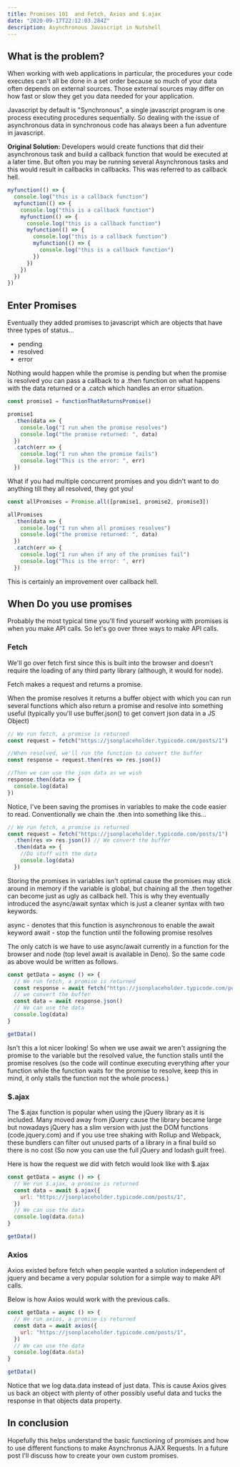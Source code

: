 ```yaml
---
title: Promises 101  and Fetch, Axios and $.ajax
date: "2020-09-17T22:12:03.284Z"
description: Asynchronous Javascript in Nutshell
---
```


## What is the problem?

When working with web applications in particular, the procedures your code executes can't all be done in a set order because so much of your data often depends on external sources. Those external sources may differ on how fast or slow they get you data needed for your application.

Javascript by default is "Synchronous", a single javascript program is one process executing procedures sequentially. So dealing with the issue of asynchronous data in synchronous code has always been a fun adventure in javascript.

**Original Solution:** Developers would create functions that did their asynchronous task and build a callback function that would be executed at a later time. But often you may be running several Asynchronous tasks and this would result in callbacks in callbacks. This was referred to as callback hell.

```js
myfunction(() => {
  console.log("this is a callback function")
  myfunction(() => {
    console.log("this is a callback function")
    myfunction(() => {
      console.log("this is a callback function")
      myfunction(() => {
        console.log("this is a callback function")
        myfunction(() => {
          console.log("this is a callback function")
        })
      })
    })
  })
})
```

## Enter Promises

Eventually they added promises to javascript which are objects that have three types of status...

- pending
- resolved
- error

Nothing would happen while the promise is pending but when the promise is resolved you can pass a callback to a .then function on what happens with the data returned or a .catch which handles an error situation.

```js
const promise1 = functionThatReturnsPromise()

promise1
  .then(data => {
    console.log("I run when the promise resolves")
    console.log("the promise returned: ", data)
  })
  .catch(err => {
    console.log("I run when the promise fails")
    console.log("This is the error: ", err)
  })
```

What if you had multiple concurrent promises and you didn't want to do anything till they all resolved, they got you!

```js
const allPromises = Promise.all([promise1, promise2, promise3])

allPromises
  .then(data => {
    console.log("I run when all promises resolves")
    console.log("the promise returned: ", data)
  })
  .catch(err => {
    console.log("I run when if any of the promises fail")
    console.log("This is the error: ", err)
  })
```

This is certainly an improvement over callback hell.

## When Do you use promises

Probably the most typical time you'll find yourself working with promises is when you make API calls. So let's go over three ways to make API calls.

### Fetch

We'll go over fetch first since this is built into the browser and doesn't require the loading of any third party library (although, it would for node).

Fetch makes a request and returns a promise.

When the promise resolves it returns a buffer object with which you can run several functions which also return a promise and resolve into something useful (typically you'll use buffer.json() to get convert json data in a JS Object)

```js
// We run fetch, a promise is returned
const request = fetch("https://jsonplaceholder.typicode.com/posts/1")

//When resolved, we'll run the function to convert the buffer
const response = request.then(res => res.json())

//Then we can use the json data as we wish
response.then(data => {
  console.log(data)
})
```

Notice, I've been saving the promises in variables to make the code easier to read. Conventionally we chain the .then into something like this...

```js
// We run fetch, a promise is returned
const request = fetch("https://jsonplaceholder.typicode.com/posts/1")
  .then(res => res.json()) // We convert the buffer
  .then(data => {
    //Do stuff with the data
    console.log(data)
  })
```

Storing the promises in variables isn't optimal cause the promises may stick around in memory if the variable is global, but chaining all the .then together can become just as ugly as callback hell. This is why they eventually introduced the async/await syntax which is just a cleaner syntax with two keywords.

async - denotes that this function is asynchronous to enable the await keyword
await - stop the function until the following promise resolves

The only catch is we have to use async/await currently in a function for the browser and node (top level await is available in Deno). So the same code as above would be written as follows.

```js
const getData = async () => {
  // We run fetch, a promise is returned
  const response = await fetch("https://jsonplaceholder.typicode.com/posts/1")
  // we convert the buffer
  const data = await response.json()
  // We can use the data
  console.log(data)
}

getData()
```

Isn't this a lot nicer looking! So when we use await we aren't assigning the promise to the variable but the resolved value, the function stalls until the promise resolves (so the code will continue executing everything after your function while the function waits for the promise to resolve, keep this in mind, it only stalls the function not the whole process.)

### \$.ajax

The \$.ajax function is popular when using the jQuery library as it is included. Many moved away from jQuery cause the library became large but nowadays jQuery has a slim version with just the DOM functions (code.jquery.com) and if you use tree shaking with Rollup and Webpack, these bundlers can filter out unused parts of a library in a final build so there is no cost (So now you can use the full jQuery and lodash guilt free).

Here is how the request we did with fetch would look like with \$.ajax

```js
const getData = async () => {
  // We run $.ajax, a promise is returned
  const data = await $.ajax({
    url: "https://jsonplaceholder.typicode.com/posts/1",
  })
  // We can use the data
  console.log(data.data)
}

getData()
```

### Axios

Axios existed before fetch when people wanted a solution independent of jquery and became a very popular solution for a simple way to make API calls.

Below is how Axios would work with the previous calls.

```js
const getData = async () => {
  // We run axios, a promise is returned
  const data = await axios({
    url: "https://jsonplaceholder.typicode.com/posts/1",
  })
  // We can use the data
  console.log(data.data)
}

getData()
```

Notice that we log data.data instead of just data. This is cause Axios gives us back an object with plenty of other possibly useful data and tucks the response in that objects data property.

## In conclusion

Hopefully this helps understand the basic functioning of promises and how to use different functions to make Asynchronus AJAX Requests. In a future post I'll discuss how to create your own custom promises.
